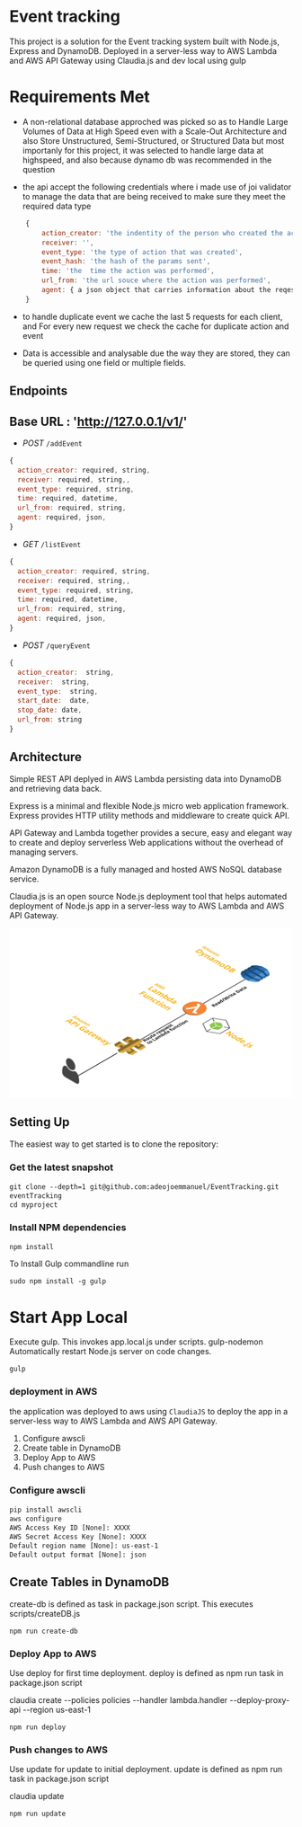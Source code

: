 Event tracking
==============

This project is a solution for the Event tracking system built with Node.js, Express and DynamoDB. Deployed in a server-less way to AWS Lambda and AWS API Gateway using Claudia.js and dev local using gulp


Requirements Met
===============

- A non-relational database approched was picked so as to Handle Large Volumes of Data at High Speed  even with a Scale-Out Architecture
and also Store Unstructured, Semi-Structured, or Structured Data but most importanly for this project, it was selected to handle large data at highspeed, and also because dynamo db was recommended in the question

- the api accept the following credentials where i made use of joi validator to manage the data that are being received  to make sure they meet the required data type

```js
	{
		action_creator: 'the indentity of the person who created the action',
		receiver: '',
		event_type: 'the type of action that was created',
		event_hash: 'the hash of the params sent',
		time: 'the  time the action was performed',
		url_from: 'the url souce where the action was performed',
		agent: { a json object that carries information about the reqest, eg browser type, device type, ipaddress }
	}

```
- to handle duplicate  event we cache the last 5  requests for each client, and For every new request we check the cache for duplicate  action and event

- Data is accessible and analysable due the way they are stored, they can be queried using one field or multiple fields.


Endpoints
-----------

## Base URL : 'http://127.0.0.1/v1/'

- *POST* `/addEvent`

```js
{
  action_creator: required, string,
  receiver: required, string,,
  event_type: required, string,
  time: required, datetime,
  url_from: required, string,
  agent: required, json,
}
```

- *GET* `/listEvent`

```js
{
  action_creator: required, string,
  receiver: required, string,,
  event_type: required, string,
  time: required, datetime,
  url_from: required, string,
  agent: required, json,
}
```

- *POST* `/queryEvent`

```js
{
  action_creator:  string,
  receiver:  string,
  event_type:  string,
  start_date:  date,
  stop_date: date,
  url_from: string
}
```


Architecture
------------

Simple REST API deplyed in AWS Lambda persisting data into DynamoDB and retrieving data back.

Express is a minimal and flexible Node.js micro web application framework. Express provides HTTP utility methods and middleware to create quick API.

API Gateway and Lambda together provides a secure, easy and elegant way to create and deploy serverless Web applications without the overhead of managing servers.

Amazon DynamoDB is a fully managed and hosted AWS NoSQL database service.

Claudia.js is an open source Node.js deployment tool that helps automated deployment of Node.js app in a server-less way to AWS Lambda and AWS API Gateway.

![Architecture - Adeojo Emmanuel ](documents/Architecture.png)

Setting Up
-----------

The easiest way to get started is to clone the repository:

### Get the latest snapshot

```shell
git clone --depth=1 git@github.com:adeojoemmanuel/EventTracking.git eventTracking
cd myproject
```

### Install NPM dependencies

```shell
npm install
```

To Install Gulp commandline run

```shell
sudo npm install -g gulp
```

Start App Local
===============

Execute gulp. This invokes app.local.js under scripts. gulp-nodemon Automatically restart Node.js server on code changes.

```
gulp
```

### deployment in AWS

the application was deployed to aws using `ClaudiaJS` to deploy the app in a server-less way to AWS Lambda and AWS API Gateway.

1.	Configure awscli
2.	Create table in DynamoDB
3.	Deploy App to AWS
4.	Push changes to AWS

### Configure awscli

```shell
pip install awscli
aws configure
AWS Access Key ID [None]: XXXX
AWS Secret Access Key [None]: XXXX
Default region name [None]: us-east-1
Default output format [None]: json
```

Create Tables in DynamoDB
-------------------------

create-db is defined as task in package.json script. This executes scripts/createDB.js

```shell
npm run create-db
```

### Deploy App to AWS

Use deploy for first time deployment. deploy is defined as npm run task in package.json script

claudia create --policies policies --handler lambda.handler --deploy-proxy-api --region us-east-1

```shell
npm run deploy
```

### Push changes to AWS

Use update for update to initial deployment. update is defined as npm run task in package.json script

claudia update

```shell
npm run update
```



